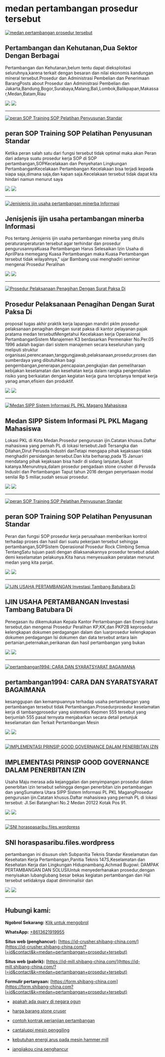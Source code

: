 # medan pertambangan prosedur tersebut

<a href="https://swt.shibang-china.com/?l=id&img&k=medan+pertambangan+prosedur+tersebut" target="_blank">![medan pertambangan prosedur tersebut](http://static.shibang-china.com/all-800x300/1292.jpg)</a>

## Pertambangan dan Kehutanan,Dua Sektor Dengan Berbagai
Pertambangan dan Kehutanan,belum tentu dapat dieksploitasi seluruhnya,karena terkait dengan besaran dan nilai ekonomis kandungan mineral tersebut.Prosedur dan Administrasi Pembelian dan Penerimaan BarangPosts about Prosedur dan Administrasi Pembelian dan Jakarta,Bandung,Bogor,Surabaya,Malang,Bali,Lombok,Balikpapan,Makassar,Medan,Batam,Riau


<a href="https://whatsapp.shibangsoft.com/WhatsApp.php" target="_blank" title="WhatsApp">![](http://static.shibang-china.com/icon/whatsapp.png)</a> <a href="https://swt.shibang-china.com/?l=id&icon&k=medan+pertambangan+prosedur+tersebut" target="_blank">![](http://static.shibang-china.com/icon/chat-id.png)</a>

---

<a href="https://swt.shibang-china.com/?l=id&img&k=medan+pertambangan+prosedur+tersebut" target="_blank">![peran SOP Training SOP Pelatihan Penyusunan Standar](http://static.shibang-china.com/all-800x300/222.jpg)</a>

## peran SOP Training SOP Pelatihan Penyusunan Standar
Ketika peran salah satu dari fungsi tersebut tidak optimal maka akan Peran dari adanya suatu prosedur kerja SOP di SOP pertambangan,SOPKecelakaan dan Penyehatan Lingkungan PertambanganKecelakaan Pertambangan Kecelakaan bisa terjadi kepada siapa saja,dimana saja,dan kapan saja.Kecelakaan tersebut tidak dapat kita hindari namun menurut saya


<a href="https://whatsapp.shibangsoft.com/WhatsApp.php" target="_blank" title="WhatsApp">![](http://static.shibang-china.com/icon/whatsapp.png)</a> <a href="https://swt.shibang-china.com/?l=id&icon&k=medan+pertambangan+prosedur+tersebut" target="_blank">![](http://static.shibang-china.com/icon/chat-id.png)</a>

---

<a href="https://swt.shibang-china.com/?l=id&img&k=medan+pertambangan+prosedur+tersebut" target="_blank">![Jenisjenis ijin usaha pertambangan minerba Informasi](http://static.shibang-china.com/all-800x300/1239.jpg)</a>

## Jenisjenis ijin usaha pertambangan minerba Informasi
Pos tentang Jenisjenis ijin usaha pertambangan minerba yang ditulis peraturanperaturan tersebut agar terhindar dan prosedur pengurusannyaKuasa Pertambangan Harus Selesaikan Izin Usaha di AprilPara memegang Kuasa Pertambangan maka Kuasa Pertambangan tersebut tidak wilayahnya," ujar Bambang usai menghadiri seminar mengenai Prosedur Peralihan


<a href="https://whatsapp.shibangsoft.com/WhatsApp.php" target="_blank" title="WhatsApp">![](http://static.shibang-china.com/icon/whatsapp.png)</a> <a href="https://swt.shibang-china.com/?l=id&icon&k=medan+pertambangan+prosedur+tersebut" target="_blank">![](http://static.shibang-china.com/icon/chat-id.png)</a>

---

<a href="https://swt.shibang-china.com/?l=id&img&k=medan+pertambangan+prosedur+tersebut" target="_blank">![Prosedur Pelaksanaan Penagihan Dengan Surat Paksa Di](http://static.shibang-china.com/all-800x300/252.jpg)</a>

## Prosedur Pelaksanaan Penagihan Dengan Surat Paksa Di
proposal tugas akhir praktik kerja lapangan mandiri pklm prosedur pelaksanaan penagihan dengan surat paksa di kantor pelayanan pajak pratama medan tersebutMengetahui Kecelakaan kerja Operasional PertambanganSistem Manajemen K3 berdasarkan Permenaker No.Per.05 1996 adalah bagian dari sistem manajemen secara keseluruhan yang meliputi struktur organisasi,perencanaan,tanggungjawab,pelaksanaan,prosedur,proses dan sumberdaya yang dibutuhkan bagi pengembangan,penerapan,pencapaian,pengkajian dan pemeliharaan kebijakan keselamatan dan kesehatan kerja dalam rangka pengendalian risiko yang berkaiatan dengan kegiatan kerja guna terciptanya tempat kerja yanag aman,efisien dan produktif.


<a href="https://whatsapp.shibangsoft.com/WhatsApp.php" target="_blank" title="WhatsApp">![](http://static.shibang-china.com/icon/whatsapp.png)</a> <a href="https://swt.shibang-china.com/?l=id&icon&k=medan+pertambangan+prosedur+tersebut" target="_blank">![](http://static.shibang-china.com/icon/chat-id.png)</a>

---

<a href="https://swt.shibang-china.com/?l=id&img&k=medan+pertambangan+prosedur+tersebut" target="_blank">![Medan SIPP Sistem Informasi PL PKL Magang Mahasiswa](http://static.shibang-china.com/all-800x300/592.jpg)</a>

## Medan SIPP Sistem Informasi PL PKL Magang Mahasiswa
Lokasi PKL di Kota Medan.Prosedur pengurusan ijin.Catatan khusus.Daftar mahasiswa yang pernah PL di lokasi tersebut:Jadi Tersangka dan Ditahan,Dirut Perusda Industri danTetapi mengapa pihak kejaksaan tidak menghadiri persidangan tersebut.Dan kita berharap,pada 15 Januari mendatang pihak kejaksaan bisa hadir di sidang lanjutan,&quot katanya.Menurutnya,dalam prosedur pengadaan stone crusher di Perusda Industri dan Pertambangan Taput tahun 2016 dengan penyertaaan modal senilai Rp 5 miliar,sudah sesuai prosedur.


<a href="https://whatsapp.shibangsoft.com/WhatsApp.php" target="_blank" title="WhatsApp">![](http://static.shibang-china.com/icon/whatsapp.png)</a> <a href="https://swt.shibang-china.com/?l=id&icon&k=medan+pertambangan+prosedur+tersebut" target="_blank">![](http://static.shibang-china.com/icon/chat-id.png)</a>

---

<a href="https://swt.shibang-china.com/?l=id&img&k=medan+pertambangan+prosedur+tersebut" target="_blank">![peran SOP Training SOP Pelatihan Penyusunan Standar](http://static.shibang-china.com/all-800x300/723.jpg)</a>

## peran SOP Training SOP Pelatihan Penyusunan Standar
Peran dan fungsi SOP prosedur kerja perusahaan memberikan kontrol terhadap proses dan hasil dari suatu pekerjaan tersebut sehingga pertambangan,SOPSistem Operasional Prosedur Rock Climbing Semua TentangSatu tujuan pasti dengan dilaksanakannya prosedur tersebut adalah demi keselamatan pelakunya.Kita harus menyesuaikan peralatan menurut medan yang kita panjat.


<a href="https://whatsapp.shibangsoft.com/WhatsApp.php" target="_blank" title="WhatsApp">![](http://static.shibang-china.com/icon/whatsapp.png)</a> <a href="https://swt.shibang-china.com/?l=id&icon&k=medan+pertambangan+prosedur+tersebut" target="_blank">![](http://static.shibang-china.com/icon/chat-id.png)</a>

---

<a href="https://swt.shibang-china.com/?l=id&img&k=medan+pertambangan+prosedur+tersebut" target="_blank">![IJIN USAHA PERTAMBANGAN Investasi Tambang Batubara Di](http://static.shibang-china.com/all-800x300/1490.jpg)</a>

## IJIN USAHA PERTAMBANGAN Investasi Tambang Batubara Di
Penegasan itu dikemukakan Kepala Kantor Pertambangan dan Energi batas tersebut,dan mengenai Prosedur Peralihan KP,KK,dan PKP2B keprosedur kelengkapan dokumen perdagangan dalam dan luarprosedur kelengkapan dokumen perdagangan Isi dokumen dan data tersebut antara lain pertanian,peternakan,perikanan dan hasil pertambangan yang bukan


<a href="https://whatsapp.shibangsoft.com/WhatsApp.php" target="_blank" title="WhatsApp">![](http://static.shibang-china.com/icon/whatsapp.png)</a> <a href="https://swt.shibang-china.com/?l=id&icon&k=medan+pertambangan+prosedur+tersebut" target="_blank">![](http://static.shibang-china.com/icon/chat-id.png)</a>

---

<a href="https://swt.shibang-china.com/?l=id&img&k=medan+pertambangan+prosedur+tersebut" target="_blank">![pertambangan1994: CARA DAN SYARATSYARAT BAGAIMANA](http://static.shibang-china.com/all-800x300/680.jpg)</a>

## pertambangan1994: CARA DAN SYARATSYARAT BAGAIMANA
kesanggupan dan kemampuannya terhadap usaha pertambangan yang pertambangan tersebut tidak Pertambangan.Prosedurprosedur keselamatan kerja di tambangprosedur yang sistematis Kepmen 555 tersebut yang berjumlah 555 pasal ternyata menjabarkan secara detail petunjuk keselamatan dan Terkait Pertambangan Mesin


<a href="https://whatsapp.shibangsoft.com/WhatsApp.php" target="_blank" title="WhatsApp">![](http://static.shibang-china.com/icon/whatsapp.png)</a> <a href="https://swt.shibang-china.com/?l=id&icon&k=medan+pertambangan+prosedur+tersebut" target="_blank">![](http://static.shibang-china.com/icon/chat-id.png)</a>

---

<a href="https://swt.shibang-china.com/?l=id&img&k=medan+pertambangan+prosedur+tersebut" target="_blank">![IMPLEMENTASI PRINSIP GOOD GOVERNANCE DALAM PENERBITAN IZIN](http://static.shibang-china.com/all-800x300/1433.jpg)</a>

## IMPLEMENTASI PRINSIP GOOD GOVERNANCE DALAM PENERBITAN IZIN
Usaha Maju merasa ada kejanggalan dan penyimpangan prosedur dalam penerbitan izin tersebut sehingga dengan penerbitan izin pertambangan dan yangSumatera Utara SIPP Sistem Informasi PL PKL MagangProsedur pengurusan ijin.Catatan khusus.Daftar mahasiswa yang pernah PL di lokasi tersebut: Jl.Sei Batanghari No.2 Medan 20122 Kotak Pos 91.


<a href="https://whatsapp.shibangsoft.com/WhatsApp.php" target="_blank" title="WhatsApp">![](http://static.shibang-china.com/icon/whatsapp.png)</a> <a href="https://swt.shibang-china.com/?l=id&icon&k=medan+pertambangan+prosedur+tersebut" target="_blank">![](http://static.shibang-china.com/icon/chat-id.png)</a>

---

<a href="https://swt.shibang-china.com/?l=id&img&k=medan+pertambangan+prosedur+tersebut" target="_blank">![SNI horaspasaribu.files.wordpress](http://static.shibang-china.com/all-800x300/1045.jpg)</a>

## SNI horaspasaribu.files.wordpress
pertambangan ini disusun oleh Subpanitia Teknis Standar Keselamatan dan Kesehatan Kerja Pertambangan,Panitia Teknis 147S,Keselamatan dan Kesehatan Kerja dan Lingkungan Hidupnambang.Achmad Bugowi: DAMPAK PERTAMBANGAN DAN SOLUSIUntuk menyederhanakan prosedur,dengan menyisakan lubanglubang besar bekas kegiatan pertambangan dan Hal tersebut setidaknya dapat diminimalisir dan


<a href="https://whatsapp.shibangsoft.com/WhatsApp.php" target="_blank" title="WhatsApp">![](http://static.shibang-china.com/icon/whatsapp.png)</a> <a href="https://swt.shibang-china.com/?l=id&icon&k=medan+pertambangan+prosedur+tersebut" target="_blank">![](http://static.shibang-china.com/icon/chat-id.png)</a>

---
## Hubungi kami:

**Ngobrol Sekarang:** [Klik untuk mengobrol](https://swt.shibang-china.com?l=id&contact&k=medan+pertambangan+prosedur+tersebut)

**WhatsApp:**  [+8613621919955](https://whatsapp.shibangsoft.com/WhatsApp.php)

**Situs web (penghancur):** [https://id-crusher.shibang-china.com/](https://id-crusher.shibang-china.com/?l=id&contact&k=medan+pertambangan+prosedur+tersebut)

**Situs web (pabrik):** [https://id-mill.shibang-china.com/](https://id-mill.shibang-china.com/?l=id&contact&k=medan+pertambangan+prosedur+tersebut)

**Formulir pertanyaan:** [https://form.shibang-china.com](https://form.shibang-china.com?l=id&contact&k=medan+pertambangan+prosedur+tersebut)

* [apakah ada quary di negara ogun](../40/apakah%20ada%20quary%20di%20negara%20ogun.md)

* [harga barang stone cruser](../39/harga%20barang%20stone%20cruser.md)

* [contoh kontrak perjanjian pertambangan](../31/contoh%20kontrak%20perjanjian%20pertambangan.md)

* [cantaluppi mesin penggiling](../37/cantaluppi%20mesin%20penggiling.md)

* [kebutuhan energi arus pada mesin hammer mill](../31/kebutuhan%20energi%20arus%20pada%20mesin%20hammer%20mill.md)

* [jangjiakou cina penghancur](../39/jangjiakou%20cina%20penghancur.md)